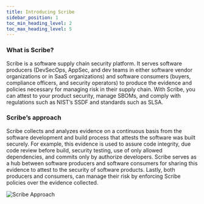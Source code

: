 ```yaml
---
title: Introducing Scribe
sidebar_position: 1
toc_min_heading_level: 2
toc_max_heading_level: 5
---
```


<!-- # Introducing Scribe -->

### What is Scribe?

Scribe is a software supply chain security platform. It serves software producers (DevSecOps, AppSec, and dev teams in either software vendor organizations or in SaaS organizations) and software consumers (buyers, compliance officers, and security operators) to produce the evidence and policies necessary for managing risk in their supply chain. With Scribe, you can attest to your product security, manage SBOMs, and comply with regulations such as NIST’s SSDF and standards such as SLSA. 

### Scribe’s approach

Scribe collects and analyzes evidence on a continuous basis from the software development and build process that attests the software was built securely. For example, this evidence is used to assure code integrity, due code review before build, security testing, use of only allowed dependencies, and commits only by authorize developers. Scribe serves as a hub between software producers and software consumers for sharing this evidence to attest to the security of software products. Lastly, both producers and consumers, can manage their risk by enforcing Scribe policies over the evidence collected. 

<img src='../../../img/start/scribe-approach.jpg' alt='Scribe Approach'/>
